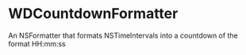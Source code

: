 WDCountdownFormatter
====================

An NSFormatter that formats NSTimeIntervals into a countdown of the format HH:mm:ss